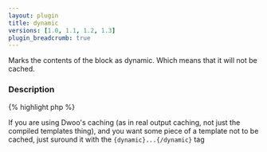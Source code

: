 ```yaml
---
layout: plugin
title: dynamic
versions: [1.0, 1.1, 1.2, 1.3]
plugin_breadcrumb: true
---
```


Marks the contents of the block as dynamic. Which means that it will not be cached.

### Description
<div class="code-box">
{% highlight php %}
<?php
dynamic()
{% endhighlight %}
</div>

If you are using Dwoo's caching (as in real output caching, not just the compiled templates thing), and you want some
piece of a template not to be cached, just suround it with the `{dynamic}...{/dynamic}` tag